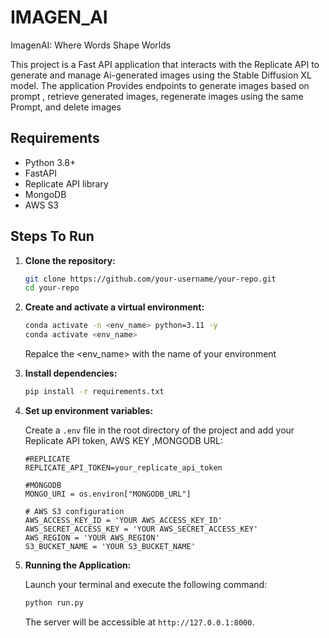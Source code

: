 # IMAGEN_AI
ImagenAI: Where Words Shape Worlds

This project is a Fast API application that interacts with the Replicate API to generate and manage Ai-generated images using the Stable Diffusion XL model. The application Provides endpoints to generate images based on prompt , retrieve generated images, regenerate images using the same Prompt, and delete images

## Requirements

- Python 3.8+
- FastAPI
- Replicate API library 
- MongoDB
- AWS S3

## Steps To Run

1. **Clone the repository:**

    ```bash
    git clone https://github.com/your-username/your-repo.git
    cd your-repo
    ```

2. **Create and activate a virtual environment:**

    ```bash
    conda activate -n <env_name> python=3.11 -y
    conda activate <env_name>
    ```
    Repalce the <env_name> with the name of your environment 

3. **Install dependencies:**

    ```bash
    pip install -r requirements.txt
    ```

4. **Set up environment variables:**

    Create a `.env` file in the root directory of the project and add your Replicate API token, AWS KEY ,MONGODB URL:

    ```env
    #REPLICATE
    REPLICATE_API_TOKEN=your_replicate_api_token

    #MONGODB
    MONGO_URI = os.environ["MONGODB_URL"]

    # AWS S3 configuration
    AWS_ACCESS_KEY_ID = 'YOUR AWS_ACCESS_KEY_ID'
    AWS_SECRET_ACCESS_KEY = 'YOUR AWS_SECRET_ACCESS_KEY'
    AWS_REGION = 'YOUR AWS_REGION'
    S3_BUCKET_NAME = 'YOUR S3_BUCKET_NAME'
    ```

5. **Running the Application:**

    Launch your terminal and execute the following command:

    ```bash
    python run.py
    ```

    The server will be accessible at `http://127.0.0.1:8000`.